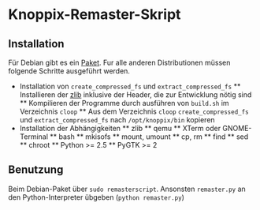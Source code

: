 Knoppix-Remaster-Skript
=======================

Installation
------------
Für Debian gibt es ein [Paket](https://github.com/downloads/koehlma/remasterscript/remasterscript.deb).
Fur alle anderen Distributionen müssen folgende Schritte ausgeführt werden.
* Installation von `create_compressed_fs` und `extract_compressed_fs`
** Installieren der [zlib](http://zlib.net/) inklusive der Header, die zur Entwicklung nötig sind
** Kompilieren der Programme durch ausführen von `build.sh` im Verzeichnis `cloop`
** Aus dem Verzeichnis `cloop` `create_compressed_fs` und `extract_compressed_fs` nach `/opt/knoppix/bin` kopieren
* Installation der Abhängigkeiten
** zlib
** qemu
** XTerm oder GNOME-Terminal
** bash
** mkisofs
** mount, umount
** cp, rm
** find
** sed
** chroot
** Python >= 2.5
** PyGTK >= 2

Benutzung
---------
Beim Debian-Paket über `sudo remasterscript`.
Ansonsten `remaster.py` an den Python-Interpreter übgeben (`python remaster.py`)
